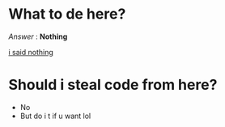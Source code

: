 # What to de here?
_Answer_ : **Nothing**

[i said nothing](https://plaraje.github.io)

# Should i steal code from here?
- No
- But do i t if u want lol

